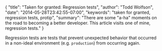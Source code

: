 {
  "title": "Taken for granted: Regression tests",
  "author": "Todd Wolfson",
  "date": "2014-05-28T23:42:55-07:00",
  "keywords": "taken for granted, regression tests, protip",
  "summary": "There are some &quot;a-ha&quot; moments on the road to becoming a better developer. This article visits one of mine, regression tests."
}

Regression tests are tests that prevent unexpected behavior that occurred in a non-ideal environment (e.g. `production`) from occurring again.
